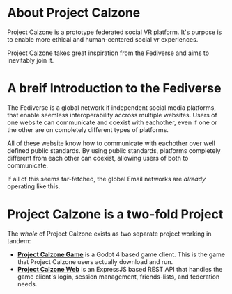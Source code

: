 # About Project Calzone

Project Calzone is a prototype federated social VR platform. It's purpose is to enable more ethical and human-centered social vr experiences.

Project Calzone takes great inspiration from the Fediverse and aims to inevitably join it. 

# A breif Introduction to the Fediverse
The Fediverse is a global network if independent social media platforms, that enable seemless interoperability accross multiple websites. Users of one website can communicate and coexist with eachother, even if one or the other are on completely different types of platforms. 

All of these website know how to communicate with eachother over well defined public standards. By using public standards, platforms completely different from each other can coexist, allowing users of both to communicate.

If all of this seems far-fetched, the global Email networks are *already* operating like this. 

# Project Calzone is a two-fold Project
The *whole* of Project Calzone exists as two separate project working in tandem:

- [**Project Calzone Game**](./game/index.md) is a Godot 4 based game client. This is the game that Project Calzone users actually download and run.
- [**Project Calzone Web**](./web/index.md) is an ExpressJS based REST API that handles the game client's login, session management, friends-lists, and federation needs. 